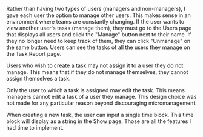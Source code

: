 Rather than having two types of users (managers and non-managers), I gave
each user the option to manage other users. This makes sense in an
environment where teams are constantly changing. If the user wants to
view another user's tasks (manage them), they must go to the Users page
that displays all users and click the "Manage" button next to their name.
If they no longer need to keep track of them, they can click "Unmanage"
on the same button. Users can see the tasks of all the users they manage
on the Task Report page.

Users who wish to create a task may not assign it to a user they do not
manage. This means that if they do not manage themselves, they cannot
assign themselves a task.

Only the user to which a task is assigned may edit the task. This means
managers cannot edit a task of a user they manage. This design choice
was not made for any particular reason beyond discouraging
micromanagement.

When creating a new task, the user can input a single time block. This
time block will display as a string in the Show page. Those are all the
features I had time to implement.
